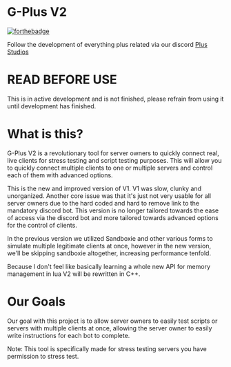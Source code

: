 # G-Plus V2

[![forthebadge](https://forthebadge.com/images/badges/open-source.svg)](https://forthebadge.com)

Follow the development of everything plus related via our discord [Plus Studios](https://discord.gg/Fx9W9zzpUk)

# READ BEFORE USE
This is in active development and is not finished, please refrain from using it until development has finished.

# What is this?

G-Plus V2 is a revolutionary tool for server owners to quickly connect real, live clients for stress testing and script testing purposes. This will allow you to quickly connect multiple clients to one or multiple servers and control each of them with advanced options.

This is the new and improved version of V1. V1 was slow, clunky and unorganized. Another core issue was that it's just not very usable for all server owners due to the hard coded and hard to remove link to the mandatory discord bot. This version is no longer tailored towards the ease of access via the discord bot and more tailored towards advanced options for the control of clients.

In the previous version we utilized Sandboxie and other various forms to simulate multiple legitimate clients at once, however in the new version, we'll be skipping sandboxie altogether, increasing performance tenfold.

Because I don't feel like basically learning a whole new API for memory management in lua V2 will be rewritten in C++.

# Our Goals
Our goal with this project is to allow server owners to easily test scripts or servers with multiple clients at once, allowing the server owner to easily write instructions for each bot to complete.

Note: This tool is specifically made for stress testing servers you have permission to stress test.
